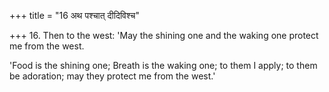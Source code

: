 +++
title = "16 अथ पश्चात् दीदिविश्च"

+++
16. Then to the west: 'May the shining one and the waking one protect me from the west.

'Food is the shining one; Breath is the waking one; to them I apply; to them be adoration; may they protect me from the west.'
